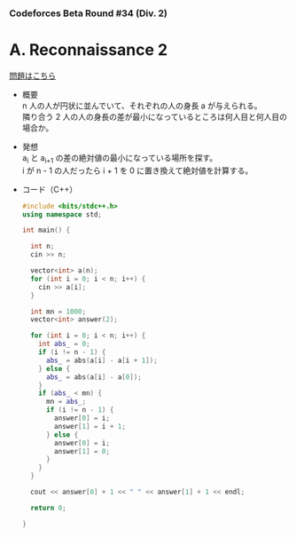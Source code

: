 ### Codeforces Beta Round #34 (Div. 2)

# A. Reconnaissance 2

  [問題はこちら](https://codeforces.com/problemset/problem/34/A)


- 概要<br>
  n 人の人が円状に並んでいて、それぞれの人の身長 a が与えられる。<br>
  隣り合う 2 人の人の身長の差が最小になっているところは何人目と何人目の場合か。


- 発想<br>
  a<sub>i</sub> と a<sub>i+1</sub> の差の絶対値の最小になっている場所を探す。<br>
  i が n - 1 の人だったら i + 1 を 0 に置き換えて絶対値を計算する。


- コード（C++）

  ```cpp
  #include <bits/stdc++.h>
  using namespace std;

  int main() {

    int n;
    cin >> n;

    vector<int> a(n);
    for (int i = 0; i < n; i++) {
      cin >> a[i];
    }

    int mn = 1000;
    vector<int> answer(2);

    for (int i = 0; i < n; i++) {
      int abs_ = 0;
      if (i != n - 1) {
        abs_ = abs(a[i] - a[i + 1]);
      } else {
        abs_ = abs(a[i] - a[0]);
      }
      if (abs_ < mn) {
        mn = abs_;
        if (i != n - 1) {
          answer[0] = i;
          answer[1] = i + 1;
        } else {
          answer[0] = i;
          answer[1] = 0;
        }
      }
    }

    cout << answer[0] + 1 << " " << answer[1] + 1 << endl;

    return 0;

  }
  ```
